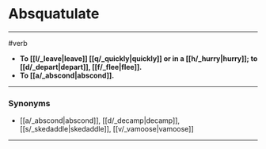 # Absquatulate
---
#verb
- **To [[l/_leave|leave]] [[q/_quickly|quickly]] or in a [[h/_hurry|hurry]]; to [[d/_depart|depart]], [[f/_flee|flee]].**
- **To [[a/_abscond|abscond]].**
---
### Synonyms
- [[a/_abscond|abscond]], [[d/_decamp|decamp]], [[s/_skedaddle|skedaddle]], [[v/_vamoose|vamoose]]
---
